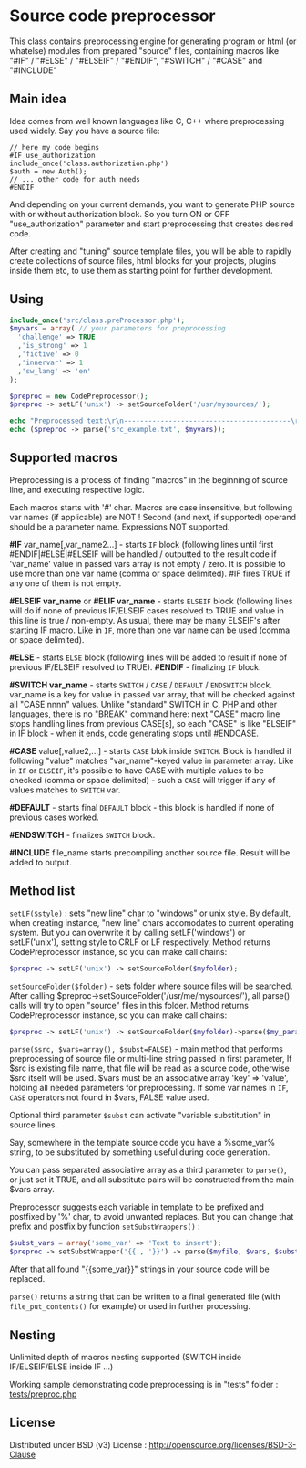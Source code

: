 # Source code preprocessor

This class contains preprocessing engine for generating program or html (or whatelse) modules from
prepared "source" files, containing macros like "#IF" / "#ELSE" / "#ELSEIF" / "#ENDIF", "#SWITCH" / "#CASE" and "#INCLUDE"

## Main idea

Idea comes from well known languages like C, C++ where preprocessing used widely.
Say you have a source file:

```text
// here my code begins
#IF use_authorization
include_once('class.authorization.php')
$auth = new Auth();
// ... other code for auth needs
#ENDIF
```
And depending on your current demands, you want to generate PHP source with or without authorization block.
So you turn ON or OFF "use_authorization" parameter and start preprocessing that creates desired code.

After creating and "tuning" source template files, you will be able to rapidly create collections of source files, html blocks for
your projects, plugins inside them etc, to use them as starting point for further development.

## Using

```php
include_once('src/class.preProcessor.php');
$myvars = array( // your parameters for preprocessing
  'challenge' => TRUE
  ,'is_strong' => 1
  ,'fictive' => 0
  ,'innervar' => 1
  ,'sw_lang' => 'en'
);

$preproc = new CodePreprocessor();
$preproc -> setLF('unix') -> setSourceFolder('/usr/mysources/');

echo "Preprocessed text:\r\n-----------------------------------------\r\n";
echo ($preproc -> parse('src_example.txt', $myvars));
```
## Supported macros

Preprocessing is a process of finding "macros" in the beginning of source line,
and executing respective logic.

Each macros starts with '#' char. Macros are case insensitive, but following var names (if applicable) are NOT !
Second (and next, if supported) operand should be a parameter name. Expressions NOT supported.

**#IF** var_name[,var_name2...] - starts `IF` block (following lines until first #ENDIF|#ELSE|#ELSEIF will be handled / outputted to the result code
if 'var_name' value in passed vars array is not empty / zero.
It is possible to use more than one var name (comma or space delimited). #IF fires TRUE if any one of them
is not empty.

**#ELSEIF var_name** or **#ELIF var_name** - starts `ELSEIF` block (following lines will do if none of previous IF/ELSEIF cases resolved to TRUE
and value in this line is true / non-empty.
As usual, there may be many ELSEIF's after starting IF macro.
Like in `IF`, more than one var name can be used (comma or space delimited).

**#ELSE** - starts `ELSE` block (following lines will be added to result if none of previous IF/ELSEIF resolved to TRUE).
**#ENDIF** - finalizing `IF` block.

**#SWITCH var_name**  - starts `SWITCH` / `CASE` / `DEFAULT` / `ENDSWITCH` block. var_name is a key for value in passed var array,
  that will be checked against all "CASE nnnn" values. Unlike "standard" SWITCH in C, PHP and other languages, there is no "BREAK" command here:
  next "CASE" macro line stops handling lines from previous CASE[s], so each "CASE" is like "ELSEIF" in IF block - when it ends, code generating stops until #ENDCASE.

**#CASE** value[,value2,...] - starts `CASE` blok inside `SWITCH`. Block is handled if following "value" matches "var_name"-keyed value in parameter array.
  Like in `IF` or `ELSEIF`, it's possible to have CASE with multiple values to be checked (comma or space delimited) -
  such a `CASE` will trigger if any of values matches to `SWITCH` var.

**#DEFAULT** - starts final `DEFAULT` block - this block is handled if none of previous cases worked.

**#ENDSWITCH** - finalizes `SWITCH` block.

**#INCLUDE** file_name starts precompiling another source file. Result will be added to output.

## Method list

`setLF($style)` : sets "new line" char to "windows" or unix style. By default, when creating instance, "new line" chars
accomodates to current operating system. But you can overwrite it by calling setLF('windows') or setLF('unix'),
setting style to CRLF or LF respectively.
Method returns CodePreprocessor instance, so you can make call chains:
```php
$preproc -> setLF('unix') -> setSourceFolder($myfolder);
```

`setSourceFolder($folder)` - sets folder where source files will be searched.
After calling $preproc->setSourceFolder('/usr/me/mysources/'), all parse() calls will try to open "source" files in this folder.
Method returns CodePreprocessor instance, so you can make call chains:

```php
$preproc -> setLF('unix') -> setSourceFolder($myfolder)->parse($my_params);
```
`parse($src, $vars=array(), $subst=FALSE)` - main method that performs preprocessing of source file or multi-line string passed in first parameter,
If $src is existing file name, that file will be read as a source code, otherwise $src itself will be used.
$vars must be an associative array 'key' => 'value', holding all needed parameters for preprocessing.
If some var names in `IF`, `CASE` operators not found in $vars, FALSE value used.

Optional third parameter `$subst` can activate "variable substitution" in source lines.

Say, somewhere in the template source code you have a %some_var% string, to be substituted by something useful during
code generation.

You can pass separated associative array as a third parameter to `parse()`, or just set it TRUE, and all substitute pairs will be constructed from the main $vars array.

Preprocessor suggests each variable in template to be prefixed and postfixed by '%' char, to avoid unwanted replaces.
But you can change that prefix and postfix by function `setSubstWrappers()` :

```php
$subst_vars = array('some_var' => 'Text to insert');
$preproc -> setSubstWrapper('{{', '}}') -> parse($myfile, $vars, $subst_vars);
```
After that all found "{{some_var}}" strings in your source code will be replaced.

`parse()` returns a string that can be written to a final generated file (with `file_put_contents()` for example) or used in further processing.


## Nesting
Unlimited depth of macros nesting supported (SWITCH inside IF/ELSEIF/ELSE inside IF ...)

Working sample demonstrating code preprocessing is in "tests" folder :
[tests/preproc.php](tests/preproc.php)

## License
Distributed under BSD (v3) License :
http://opensource.org/licenses/BSD-3-Clause
